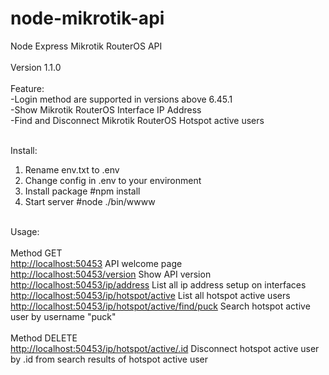 # node-mikrotik-api

Node Express Mikrotik RouterOS API<br>
<br>
Version 1.1.0<br>
<br>
Feature:<br>
-Login method are supported in versions above 6.45.1<br>
-Show Mikrotik RouterOS Interface IP Address<br>
-Find and Disconnect Mikrotik RouterOS Hotspot active users<br>
<br>

Install:<br>
1. Rename env.txt to .env
2. Change config in .env to your environment
3. Install package #npm install
4. Start server  #node ./bin/wwww
<br>
Usage:<br>
<br>
Method GET<br>
  <a href>http://localhost:50453</a>  API welcome page<br>
  <a href>http://localhost:50453/version</a>  Show API version<br>
  <a href>http://localhost:50453/ip/address</a>  List all ip address setup on interfaces<br>
  <a href>http://localhost:50453/ip/hotspot/active</a> List all hotspot active users<br>
  <a href>http://localhost:50453/ip/hotspot/active/find/puck</a>  Search hotspot active user by username "puck"<br>
<br>
Method DELETE<br>
  <a href>http://localhost:50453/ip/hotspot/active/.id</a>  Disconnect hotspot active user by .id from search results of hotspot active user<br>
